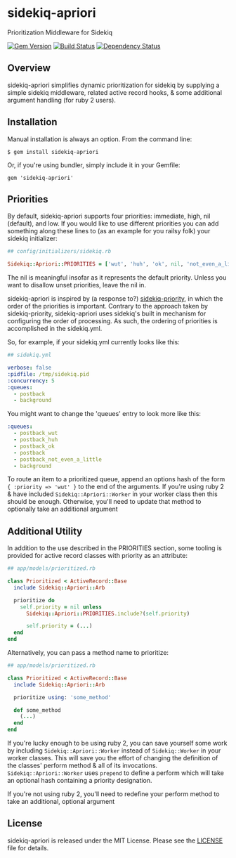 sidekiq-apriori
===============
Prioritization Middleware for Sidekiq

[![Gem Version](https://badge.fury.io/rb/sidekiq-apriori.svg)](https://rubygems.org/gems/sidekiq-apriori)
[![Build Status](https://travis-ci.org/enova/sidekiq-apriori.svg)](https://travis-ci.org/enova/sidekiq-apriori)
[![Dependency Status](https://gemnasium.com/enova/sidekiq-apriori.svg)](https://gemnasium.com/enova/sidekiq-apriori)

Overview
--------

sidekiq-apriori simplifies dynamic prioritization for sidekiq by supplying a
simple sidekiq middleware, related active record hooks, & some additional
argument handling (for ruby 2 users).

Installation
------------

Manual installation is always an option. From the command line:

    $ gem install sidekiq-apriori

Or, if you're using bundler, simply include it in your Gemfile:

    gem 'sidekiq-apriori'

Priorities
----------

By default, sidekiq-apriori supports four priorities: immediate, high, nil
(default), and low. If you would like to use different priorities you can
add something along these lines to (as an example for you railsy folk) your
sidekiq initializer:

```ruby
## config/initializers/sidekiq.rb

Sidekiq::Apriori::PRIORITIES = ['wut', 'huh', 'ok', nil, 'not_even_a_little']
```

The nil is meaningful insofar as it represents the default priority. Unless you
want to disallow unset priorities, leave the nil in.

sidekiq-apriori is inspired by (a response to?) [sidekiq-priority](https://github.com/socialpandas/sidekiq-priority), in which the
order of the priorities is important. Contrary to the approach taken by
sidekiq-priority, sidekiq-apriori uses sidekiq's built in mechanism for
configuring the order of processing. As such, the ordering of priorities is
accomplished in the sidekiq.yml.

So, for example, if your sidekiq.yml currently looks like this:

```yaml
## sidekiq.yml

verbose: false
:pidfile: /tmp/sidekiq.pid
:concurrency: 5
:queues:
  - postback
  - background
```

You might want to change the 'queues' entry to look more like this:

```yaml
:queues:
  - postback_wut
  - postback_huh
  - postback_ok
  - postback
  - postback_not_even_a_little
  - background
```

To route an item to a prioritized queue, append an options hash of the form
```{ :priority => 'wut' }``` to the end of the arguments. If you're using ruby 2
& have included ```Sidekiq::Apriori::Worker``` in your worker class then this
should be enough. Otherwise, you'll need to update that method to optionally
take an additional argument

Additional Utility
------------------

In addition to the use described in the PRIORITIES section, some tooling is
provided for active record classes with priority as an attribute:

```ruby
## app/models/prioritized.rb

class Prioritized < ActiveRecord::Base
  include Sidekiq::Apriori::Arb

  prioritize do
    self.priority = nil unless
      Sidekiq::Apriori::PRIORITIES.include?(self.priority)

      self.priority = (...)
  end
end
```

Alternatively, you can pass a method name to prioritize:

```ruby
## app/models/prioritized.rb

class Prioritized < ActiveRecord::Base
  include Sidekiq::Apriori::Arb

  prioritize using: 'some_method'

  def some_method
    (...)
  end
end
```

If you're lucky enough to be using ruby 2, you can save yourself some work by
including ```Sidekiq::Apriori::Worker``` instead of ```Sidekiq::Worker``` in your
worker classes. This will save you the effort of changing the definition of the
classes' perform method & all of its invocations. ```Sidekiq::Apriori::Worker```
uses ```prepend``` to define a perform which will take an optional hash containing
a priority designation.

If you're not using ruby 2, you'll need to redefine your perform method to take an
additional, optional argument

License
-------

sidekiq-apriori is released under the MIT License. Please see the [LICENSE](LICENSE)
file for details.
